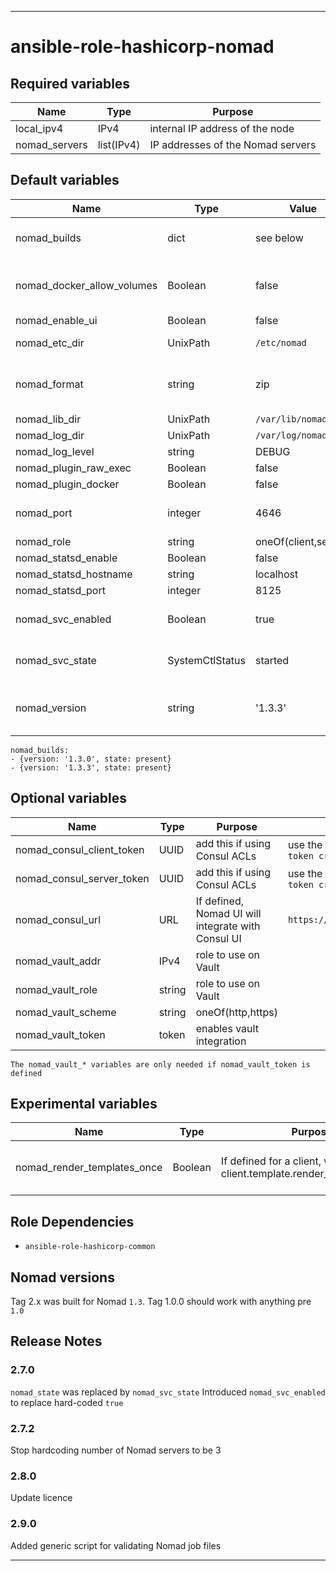----
# ansible-role-hashicorp-nomad

## Required variables
| Name | Type | Purpose |
| ---- | ---- | ------- |
| local_ipv4 | IPv4 | internal IP address of the node |
| nomad_servers | list(IPv4) | IP addresses of the Nomad servers |

## Default variables
| Name | Type | Value | Purpose |
| ---- | ---- | ----- | ------- |
| nomad_builds | dict | see below | decides with versions of the binary to install |
| nomad_docker_allow_volumes | Boolean | false | whether a Nomad client should allow Docker volumes |
| nomad_enable_ui | Boolean | false ||
| nomad_etc_dir | UnixPath | `/etc/nomad` | where the config lives |
| nomad_format | string | zip | used to work out the name of the Nomad archive |
| nomad_lib_dir | UnixPath | `/var/lib/nomad` ||
| nomad_log_dir | UnixPath | `/var/log/nomad` ||
| nomad_log_level | string | DEBUG ||
| nomad_plugin_raw_exec | Boolean | false ||
| nomad_plugin_docker | Boolean | false ||
| nomad_port | integer | 4646 | where the Nomad UI listens |
| nomad_role | string | oneOf(client,server) ||
| nomad_statsd_enable | Boolean | false ||
| nomad_statsd_hostname | string | localhost ||
| nomad_statsd_port | integer | 8125 ||
| nomad_svc_enabled | Boolean | true | whether to start the service after reboot ||
| nomad_svc_state | SystemCtlStatus | started | oneOf(restarted, started, stopped) ||
| nomad_version | string | '1.3.3' | defines which of the entries in `nomad_builds` is active |
```
nomad_builds:
- {version: '1.3.0', state: present}
- {version: '1.3.3', state: present}
```

## Optional variables
| Name | Type | Purpose | Example |
| ---- | ---- | ------- | ------- |
| nomad_consul_client_token | UUID | add this if using Consul ACLs | use the output from `consul acl token create` |
| nomad_consul_server_token | UUID | add this if using Consul ACLs | use the output from `consul acl token create` |
| nomad_consul_url | URL | If defined, Nomad UI will integrate with Consul UI | `https://consul.example.com/ui` |
| nomad_vault_addr | IPv4 | role to use on Vault ||
| nomad_vault_role | string | role to use on Vault ||
| nomad_vault_scheme | string | oneOf(http,https) ||
| nomad_vault_token | token | enables vault integration ||
```
The nomad_vault_* variables are only needed if nomad_vault_token is defined
```

## Experimental variables
| Name | Type | Purpose | Comment |
| ---- | ---- | ------- | ------- |
| nomad_render_templates_once | Boolean | If defined for a client, will add client.template.render_templates_once | Requires custom Nomad build |

## Role Dependencies
- `ansible-role-hashicorp-common`

## Nomad versions
Tag 2.x was built for Nomad `1.3`.  Tag 1.0.0 should work with anything pre `1.0`

## Release Notes
### 2.7.0
`nomad_state` was replaced by `nomad_svc_state`
Introduced `nomad_svc_enabled` to replace hard-coded `true`
### 2.7.2
Stop hardcoding number of Nomad servers to be 3
### 2.8.0
Update licence
### 2.9.0
Added generic script for validating Nomad job files

****
